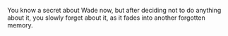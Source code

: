 You know a secret about Wade now, but after deciding not to do anything about it, you slowly forget about it, as it fades into another forgotten memory.
